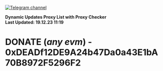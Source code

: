[![Telegram channel](https://img.shields.io/endpoint?url=https://runkit.io/damiankrawczyk/telegram-badge/branches/master?url=https://t.me/n4z4v0d)](https://t.me/n4z4v0d) 

**Dynamic Updates Proxy List with Proxy Checker**  
**Last Updated: 19.12.23 11:19**

# DONATE (_any evm_) - 0xDEADf12DE9A24b47Da0a43E1bA70B8972F5296F2

